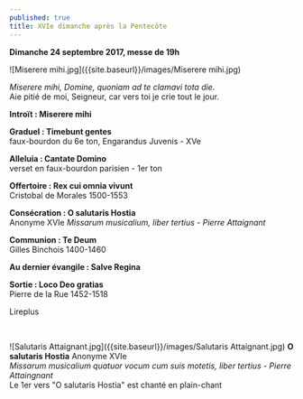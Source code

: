 ```yaml
---
published: true
title: XVIe dimanche après la Pentecôte
---
```

**Dimanche 24 septembre 2017, messe de 19h**  

![Miserere mihi.jpg]({{site.baseurl}}/images/Miserere mihi.jpg)


*Miserere mihi, Domine, quoniam ad te clamavi tota die.*  
Aie pitié de moi, Seigneur, car vers toi je crie tout le jour.

**Introït : Miserere mihi**  

**Graduel : Timebunt gentes**  
faux-bourdon du 6e ton, Engarandus Juvenis - XVe

**Alleluia : Cantate Domino**  
verset en faux-bourdon parisien - 1er ton

**Offertoire : Rex cui omnia vivunt**  
Cristobal de Morales 1500-1553

**Consécration : O salutaris Hostia**  
Anonyme XVIe *Missarum musicalium, liber tertius - Pierre Attaignant*

**Communion : Te Deum**  
Gilles Binchois 1400-1460

**Au dernier évangile : Salve Regina**  

**Sortie : Loco Deo gratias**  
Pierre de la Rue 1452-1518

Lireplus

&nbsp;

![Salutaris Attaignant.jpg]({{site.baseurl}}/images/Salutaris Attaignant.jpg)
**O salutaris Hostia** Anonyme XVIe  
*Missarum musicalium quatuor vocum cum suis motetis, liber tertius - Pierre Attaingnant*  
Le 1er vers "O salutaris Hostia" est chanté en plain-chant